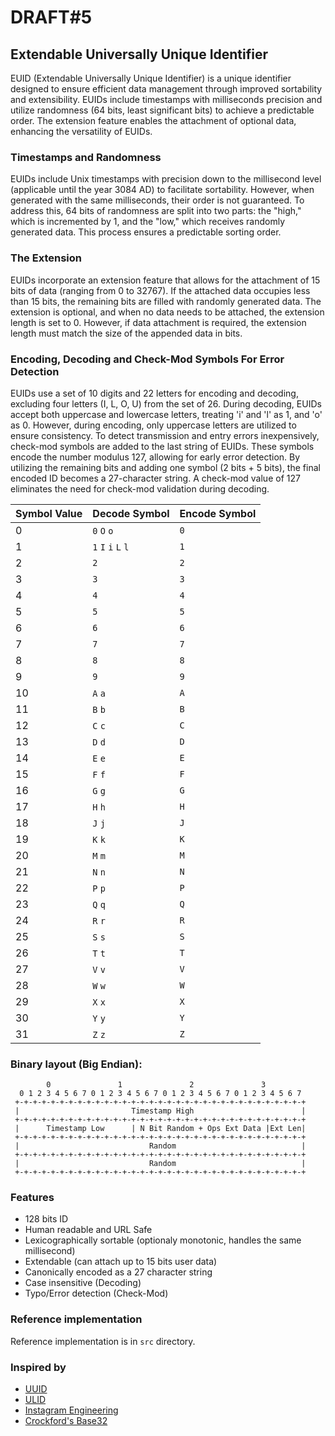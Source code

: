 # DRAFT#5

## Extendable Universally Unique Identifier

EUID (Extendable Universally Unique Identifier) is a unique identifier designed to ensure efficient data management through improved sortability and extensibility. EUIDs include timestamps with milliseconds precision and utilize randomness (64 bits, least significant bits) to achieve a predictable order. The extension feature enables the attachment of optional data, enhancing the versatility of EUIDs.

### Timestamps and Randomness

EUIDs include Unix timestamps with precision down to the millisecond level (applicable until the year 3084 AD) to facilitate sortability. However, when generated with the same milliseconds, their order is not guaranteed. To address this, 64 bits of randomness are split into two parts: the "high," which is incremented by 1, and the "low," which receives randomly generated data. This process ensures a predictable sorting order.

### The Extension

EUIDs incorporate an extension feature that allows for the attachment of 15 bits of data (ranging from 0 to 32767). If the attached data occupies less than 15 bits, the remaining bits are filled with randomly generated data. The extension is optional, and when no data needs to be attached, the extension length is set to 0. However, if data attachment is required, the extension length must match the size of the appended data in bits.

### Encoding, Decoding and Check-Mod Symbols For Error Detection

EUIDs use a set of 10 digits and 22 letters for encoding and decoding, excluding four letters (I, L, O, U) from the set of 26. During decoding, EUIDs accept both uppercase and lowercase letters, treating 'i' and 'l' as 1, and 'o' as 0. However, during encoding, only uppercase letters are utilized to ensure consistency. To detect transmission and entry errors inexpensively, check-mod symbols are added to the last string of EUIDs. These symbols encode the number modulus 127, allowing for early error detection. By utilizing the remaining bits and adding one symbol (2 bits + 5 bits), the final encoded ID becomes a 27-character string. A check-mod value of 127 eliminates the need for check-mod validation during decoding.

| Symbol Value | Decode Symbol | Encode Symbol |
|--------------|---------------|---------------|
| 0 | `0` `O` `o` | `0` |
| 1 | `1` `I` `i` `L` `l` | `1` |
| 2 | `2` | `2` |
| 3 | `3` | `3` |
| 4 | `4` | `4` |
| 5 | `5` | `5` |
| 6 | `6` | `6` |
| 7 | `7` | `7` |
| 8 | `8` | `8` |
| 9 | `9` | `9` |
| 10 | `A` `a` | `A` |
| 11 | `B` `b` | `B` |
| 12 | `C` `c` | `C` |
| 13 | `D` `d` | `D` |
| 14 | `E` `e` | `E` |
| 15 | `F` `f` | `F` |
| 16 | `G` `g` | `G` |
| 17 | `H` `h` | `H` |
| 18 | `J` `j` | `J` |
| 19 | `K` `k` | `K` |
| 20 | `M` `m` | `M` |
| 21 | `N` `n` | `N` |
| 22 | `P` `p` | `P` |
| 23 | `Q` `q` | `Q` |
| 24 | `R` `r` | `R` |
| 25 | `S` `s` | `S` |
| 26 | `T` `t` | `T` |
| 27 | `V` `v` | `V` |
| 28 | `W` `w` | `W` |
| 29 | `X` `x` | `X` |
| 30 | `Y` `y` | `Y` |
| 31 | `Z` `z` | `Z` |


### Binary layout (Big Endian):

```text
        0               1               2               3
  0 1 2 3 4 5 6 7 0 1 2 3 4 5 6 7 0 1 2 3 4 5 6 7 0 1 2 3 4 5 6 7
 +-+-+-+-+-+-+-+-+-+-+-+-+-+-+-+-+-+-+-+-+-+-+-+-+-+-+-+-+-+-+-+-+
 |                         Timestamp High                        |
 +-+-+-+-+-+-+-+-+-+-+-+-+-+-+-+-+-+-+-+-+-+-+-+-+-+-+-+-+-+-+-+-+
 |      Timestamp Low      | N Bit Random + Ops Ext Data |Ext Len|
 +-+-+-+-+-+-+-+-+-+-+-+-+-+-+-+-+-+-+-+-+-+-+-+-+-+-+-+-+-+-+-+-+
 |                             Random                            |
 +-+-+-+-+-+-+-+-+-+-+-+-+-+-+-+-+-+-+-+-+-+-+-+-+-+-+-+-+-+-+-+-+
 |                             Random                            |
 +-+-+-+-+-+-+-+-+-+-+-+-+-+-+-+-+-+-+-+-+-+-+-+-+-+-+-+-+-+-+-+-+
```

### Features

* 128 bits ID
* Human readable and URL Safe
* Lexicographically sortable (optionaly monotonic, handles the same millisecond)
* Extendable (can attach up to 15 bits user data)
* Canonically encoded as a 27 character string
* Case insensitive (Decoding)
* Typo/Error detection (Check-Mod)

### Reference implementation

Reference implementation is in `src` directory.

### Inspired by

* [UUID](https://www.ietf.org/rfc/rfc4122.txt)
* [ULID](https://github.com/ulid/spec)
* [Instagram Engineering](https://instagram-engineering.tumblr.com/post/10853187575/sharding-ids-at-instagram)
* [Crockford's Base32](https://www.crockford.com/base32.html)
